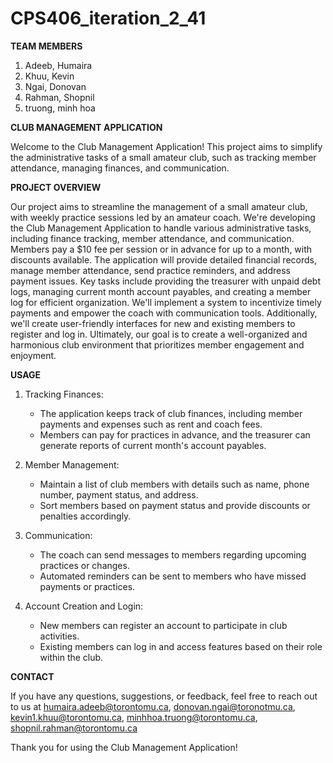 # CPS406_iteration_2_41

**TEAM MEMBERS**
  1. Adeeb, Humaira
  2. Khuu, Kevin
  3. Ngai, Donovan
  4. Rahman, Shopnil
  5. truong, minh hoa


**CLUB MANAGEMENT APPLICATION**

Welcome to the Club Management Application! This project aims to simplify the administrative tasks of a small amateur club, such as tracking member attendance, managing finances, and communication.


**PROJECT OVERVIEW**

Our project aims to streamline the management of a small amateur club, with weekly practice sessions led by an amateur coach. We're developing the Club Management Application to handle various administrative tasks, including finance tracking, member attendance, and communication. Members pay a $10 fee per session or in advance for up to a month, with discounts available. The application will provide detailed financial records, manage member attendance, send practice reminders, and address payment issues. Key tasks include providing the treasurer with unpaid debt logs, managing current month account payables, and creating a member log for efficient organization. We'll implement a system to incentivize timely payments and empower the coach with communication tools. Additionally, we'll create user-friendly interfaces for new and existing members to register and log in. Ultimately, our goal is to create a well-organized and harmonious club environment that prioritizes member engagement and enjoyment.


**USAGE**
1. Tracking Finances:
	- The application keeps track of club finances, including member payments and expenses such as rent and coach fees.
	- Members can pay for practices in advance, and the treasurer can generate reports of current month's account payables.

2. Member Management:
	- Maintain a list of club members with details such as name, phone number, payment status, and address.
	- Sort members based on payment status and provide discounts or penalties accordingly.

3. Communication:
	- The coach can send messages to members regarding upcoming practices or changes.
	- Automated reminders can be sent to members who have missed payments or practices.

4. Account Creation and Login:
	- New members can register an account to participate in club activities.
	- Existing members can log in and access features based on their role within the club.


**CONTACT**

If you have any questions, suggestions, or feedback, feel free to reach out to us at humaira.adeeb@torontomu.ca, donovan.ngai@toronotmu.ca, kevin1.khuu@torontomu.ca, minhhoa.truong@torontomu.ca, shopnil.rahman@torontomu.ca


Thank you for using the Club Management Application!
